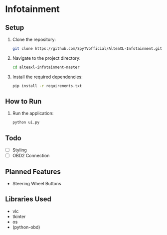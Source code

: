 # Infotainment

## Setup

1. Clone the repository:

    ```bash
    git clone https://github.com/SpyTVofficial/AlteaXL-Infotainment.git
    ```

2. Navigate to the project directory:

    ```bash
    cd alteaxl-infotainment-master
    ```

3. Install the required dependencies:

    ```bash
    pip install -r requirements.txt
    ```

## How to Run

1. Run the application:

    ```bash
    python ui.py
    ```

## Todo

- [ ] Styling
- [ ] OBD2 Connection

## Planned Features

- Steering Wheel Buttons

## Libraries Used

- vlc
- tkinter
- os
- (python-obd)